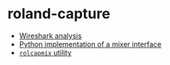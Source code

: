 # roland-capture

- [Wireshark analysis](wireshark/)
- [Python implementation of a mixer interface](python/)
- [`rolcapmix` utility](app/)

